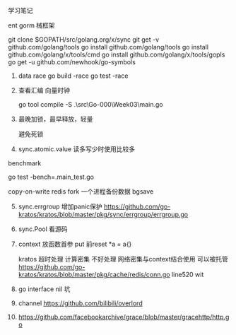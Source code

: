 学习笔记

ent gorm 械框架

git clone $GOPATH/src/golang.org/x/sync
git get -v github.com/golang/tools
go install github.com/golang/tools
go install github.com/golang/x/tools/cmd
go install github.com/golang/x/tools/gopls
go get -u github.com/newhook/go-symbols


1. data race
    go build -race
    go test -race

2. 查看汇编 向量时钟

    go tool compile -S .\src\Go-000\Week03\main.go

3. 最晚加锁，最早释放，轻量
   
   避免死锁

4. sync.atomic.value 读多写少时使用比较多
  
  benchmark

  go test -bench=.main_test.go

  copy-on-write redis fork 一个进程备份数据 bgsave

5. sync.errgroup
  增加panic保护  https://github.com/go-kratos/kratos/blob/master/pkg/sync/errgroup/errgroup.go

6. sync.Pool 看源码

7. context 放函数首参
  put 前reset
   *a = a{}
   
   
   kratos 超时处理
   计算密集 不好处理
   网络密集与context结合使用 可以被托管
https://github.com/go-kratos/kratos/blob/master/pkg/cache/redis/conn.go
line520
  wit
8. go interface  nil 坑

9. channel https://github.com/bilibili/overlord

10. https://github.com/facebookarchive/grace/blob/master/gracehttp/http.go
